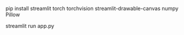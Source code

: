 


pip install streamlit torch torchvision streamlit-drawable-canvas numpy Pillow


streamlit run app.py
